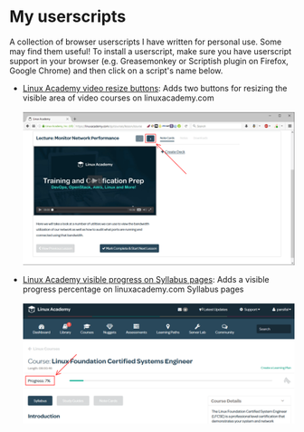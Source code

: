 # My userscripts
A collection of browser userscripts I have written for personal use. Some may find them useful!
To install a userscript, make sure you have userscript support in your browser (e.g. Greasemonkey or Scriptish plugin on Firefox, Google Chrome) and then click on a script's name below.

* [Linux Academy video resize buttons](https://github.com/AlexGidarakos/MyUserScripts/raw/master/linux-academy-video-resize-buttons.user.js): Adds two buttons for resizing the visible area of video courses on linuxacademy.com
<br /><br /><img src="https://github.com/AlexGidarakos/MyUserScripts/raw/master/linux-academy-video-resize-buttons-animated.gif" alt="Animated GIF demonstrating the video button functionalty" width="640">

* [Linux Academy visible progress on Syllabus pages](https://github.com/AlexGidarakos/MyUserScripts/raw/master/linux-academy-visible-progress-on-syllabus-pages.user.js): Adds a visible progress percentage on linuxacademy.com Syllabus pages
<br /><br /><img src="https://github.com/AlexGidarakos/MyUserScripts/raw/master/linux-academy-visible-progress-on-syllabus-pages.png" alt="PNG demonstrating the progress box" width="640">
